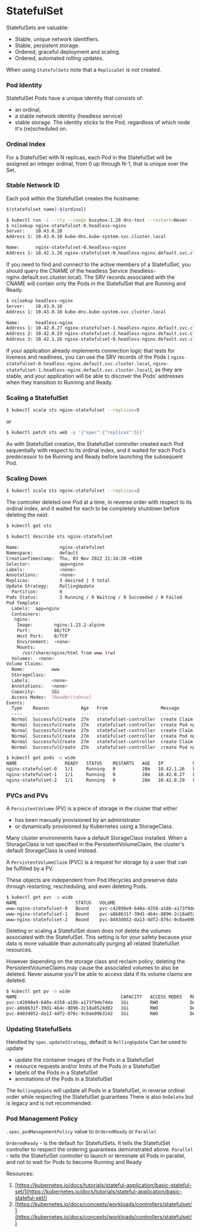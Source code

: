 # StatefulSet

StatefulSets are valuable:

- Stable, unique network identifiers.
- Stable, persistent storage.
- Ordered, graceful deployment and scaling.
- Ordered, automated rolling updates.

When using `StatefulSets` note that a `ReplicaSet` is not created.

### Pod Identity

StatefulSet Pods have a unique identity that consists of:
- an ordinal, 
- a stable network identity (headless service)
- stable storage. 
The identity sticks to the Pod, regardless of which node it's (re)scheduled on.

### Ordinal Index

For a StatefulSet with N replicas, each Pod in the StatefulSet will be assigned an integer ordinal, from 0 up through N-1, that is unique over the Set.

### Stable Network ID

Each pod within the StatefulSet creates the hostname:

```bash
$(statefulset name)-$(ordinal)
```

```bash
$ kubectl run -i --tty --image busybox:1.28 dns-test --restart=Never --rm
$ nslookup nginx-statefulset-0.headless-nginx
Server:    10.43.0.10
Address 1: 10.43.0.10 kube-dns.kube-system.svc.cluster.local

Name:      nginx-statefulset-0.headless-nginx
Address 1: 10.42.1.26 nginx-statefulset-0.headless-nginx.default.svc.cluster.local
```

If you need to find and connect to the active members of a StatefulSet, you should query the CNAME of the headless Service (headless-nginx.default.svc.cluster.local). The SRV records associated with the CNAME will contain only the Pods in the StatefulSet that are Running and Ready.

```bash
$ nslookup headless-nginx
Server:    10.43.0.10
Address 1: 10.43.0.10 kube-dns.kube-system.svc.cluster.local

Name:      headless-nginx
Address 1: 10.42.0.27 nginx-statefulset-1.headless-nginx.default.svc.cluster.local
Address 2: 10.42.0.29 nginx-statefulset-2.headless-nginx.default.svc.cluster.local
Address 3: 10.42.1.26 nginx-statefulset-0.headless-nginx.default.svc.cluster.local
```

If your application already implements connection logic that tests for liveness and readiness, you can use the SRV records of the Pods ( `nginx-statefulset-0.headless-nginx.default.svc.cluster.local`, `nginx-statefulset-1.headless-nginx.default.svc.cluster.local`), as they are stable, and your application will be able to discover the Pods' addresses when they transition to Running and Ready.

### Scaling a StatefulSet

```bash
$ kubectl scale sts nginx-statefulset --replicas=5
```
or 
```bash
$ kubectl patch sts web -p '{"spec":{"replicas":5}}'
```

As with StatefulSet creation, the StatefulSet controller created each Pod sequentially with respect to its ordinal index, and it waited for each Pod's predecessor to be Running and Ready before launching the subsequent Pod.

### Scaling Down

```bash
$ kubectl scale sts nginx-statefulset --replicas=2
```
The controller deleted one Pod at a time, in reverse order with respect to its ordinal index, and it waited for each to be completely shutdown before deleting the next.

```bash
$ kubectl get sts
```

```bash
$ kubectl describe sts nginx-statefulset

Name:               nginx-statefulset
Namespace:          default
CreationTimestamp:  Thu, 03 Nov 2022 21:34:20 +0100
Selector:           app=nginx
Labels:             <none>
Annotations:        <none>
Replicas:           3 desired | 3 total
Update Strategy:    RollingUpdate
  Partition:        0
Pods Status:        3 Running / 0 Waiting / 0 Succeeded / 0 Failed
Pod Template:
  Labels:  app=nginx
  Containers:
   nginx:
    Image:        nginx:1.23.2-alpine
    Port:         80/TCP
    Host Port:    0/TCP
    Environment:  <none>
    Mounts:
      /usr/share/nginx/html from www (rw)
  Volumes:  <none>
Volume Claims:
  Name:          www
  StorageClass:
  Labels:        <none>
  Annotations:   <none>
  Capacity:      1Gi
  Access Modes:  [ReadWriteOnce]
Events:
  Type    Reason            Age   From                    Message
  ----    ------            ----  ----                    -------
  Normal  SuccessfulCreate  27m   statefulset-controller  create Claim www-nginx-statefulset-0 Pod nginx-statefulset-0 in StatefulSet nginx-statefulset success
  Normal  SuccessfulCreate  27m   statefulset-controller  create Pod nginx-statefulset-0 in StatefulSet nginx-statefulset successful
  Normal  SuccessfulCreate  27m   statefulset-controller  create Claim www-nginx-statefulset-1 Pod nginx-statefulset-1 in StatefulSet nginx-statefulset success
  Normal  SuccessfulCreate  27m   statefulset-controller  create Pod nginx-statefulset-1 in StatefulSet nginx-statefulset successful
  Normal  SuccessfulCreate  27m   statefulset-controller  create Claim www-nginx-statefulset-2 Pod nginx-statefulset-2 in StatefulSet nginx-statefulset success
  Normal  SuccessfulCreate  27m   statefulset-controller  create Pod nginx-statefulset-2 in StatefulSet nginx-statefulset successful
```

```bash
$ kubectl get pods -o wide
NAME                  READY   STATUS    RESTARTS   AGE   IP           NODE                     NOMINATED NODE   READINESS GATES
nginx-statefulset-0   1/1     Running   0          28m   10.42.1.26   k3d-mycluster-agent-0    <none>           <none>
nginx-statefulset-1   1/1     Running   0          28m   10.42.0.27   k3d-mycluster-server-0   <none>           <none>
nginx-statefulset-2   1/1     Running   0          28m   10.42.0.29   k3d-mycluster-server-0   <none>           <none>
```

### PVCs and PVs

A `PersistentVolume` (PV) is a piece of storage in the cluster that either 
- has been manually provisioned by an administrator
- or dynamically provisioned by Kubernetes using a StorageClass.

Many cluster environments have a default StorageClass installed. 
When a StorageClass is not specified in the PersistentVolumeClaim, the cluster's default StorageClass is used instead.

A `PersistentVolumeClaim` (PVC) is a request for storage by a user that can be fulfilled by a PV.

These objects are independent from Pod lifecycles and preserve data through restarting, rescheduling, and even deleting Pods.


```bash
$ kubectl get pvc -o wide
NAME                      STATUS   VOLUME                                     CAPACITY   ACCESS MODES   STORAGECLASS   AGE   VOLUMEMODE
www-nginx-statefulset-0   Bound    pvc-c42898e9-640a-4358-a18b-a173f9de74da   1Gi        RWO            local-path     29m   Filesystem
www-nginx-statefulset-1   Bound    pvc-a8b8631f-39d1-464c-8896-2c18a8524d02   1Gi        RWO            local-path     29m   Filesystem
www-nginx-statefulset-2   Bound    pvc-8403d052-da13-4df2-876c-9c0ae09b3142   1Gi        RWO            local-path     29m   Filesystem
```

Deleting or scaling a StatefulSet down does not delete the volumes associated with the StatefulSet. This setting is for your safety because your data is more valuable than automatically purging all related StatefulSet resources.

However depending on the storage class and reclaim policy, deleting the PersistentVolumeClaims may cause the associated volumes to also be deleted.
Never assume you'll be able to access data if its volume claims are deleted.

```bash
$ kubectl get pv -o wide
NAME                                       CAPACITY   ACCESS MODES   RECLAIM POLICY   STATUS   CLAIM                             STORAGECLASS   REASON   AGE   VOLUMEMODE
pvc-c42898e9-640a-4358-a18b-a173f9de74da   1Gi        RWO            Delete           Bound    default/www-nginx-statefulset-0   local-path              29m   Filesystem
pvc-a8b8631f-39d1-464c-8896-2c18a8524d02   1Gi        RWO            Delete           Bound    default/www-nginx-statefulset-1   local-path              29m   Filesystem
pvc-8403d052-da13-4df2-876c-9c0ae09b3142   1Gi        RWO            Delete           Bound    default/www-nginx-statefulset-2   local-path              29m   Filesystem
```

### Updating StatefulSets

Handled by `spec.updateStrategy`, default is `RollingUpdate` 
Can be used to update
- update the container images of the Pods in a StatefulSet
- resource requests and/or limits of the Pods in a StatefulSet
- labels of the Pods in a StatefulSet
- annotations of the Pods in a StatefulSet

The `RollingUpdate` will update all Pods in a StatefulSet, in reverse ordinal order while respecting the StatefulSet guarantees
There is also `OnDelete` but is legacy and is not recommended.

### Pod Management Policy

`.spec.podManagementPolicy` value to `OrderedReady` or `Parallel`

`OrderedReady` - is the default for StatefulSets. It tells the StatefulSet controller to respect the ordering guarantees demonstrated above.
`Parallel` - tells the StatefulSet controller to launch or terminate all Pods in parallel, and not to wait for Pods to become Running and Ready


Resources:
1. [https://kubernetes.io/docs/tutorials/stateful-application/basic-stateful-set/](https://kubernetes.io/docs/tutorials/stateful-application/basic-stateful-set/)
2. [https://kubernetes.io/docs/concepts/workloads/controllers/statefulset/](https://kubernetes.io/docs/concepts/workloads/controllers/statefulset/)
